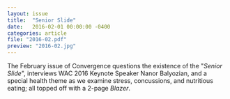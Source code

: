 ```yaml
---
layout: issue
title:  "Senior Slide"
date:   2016-02-01 00:00:00 -0400
categories: article
file: "2016-02.pdf"
preview: "2016-02.jpg"
---
```


The February issue of Convergence questions the existence of the "*Senior Slide*", interviews WAC 2016 Keynote Speaker Nanor Balyozian, and a special health theme as we examine stress, concussions, and nutritious eating; all topped off with a 2-page *Blazer*.
